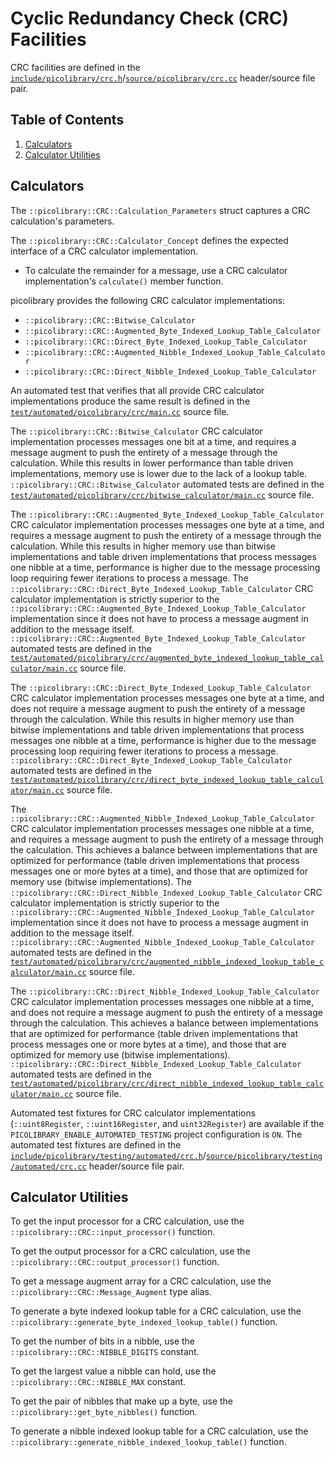 # Cyclic Redundancy Check (CRC) Facilities
CRC facilities are defined in the
[`include/picolibrary/crc.h`](https://github.com/apcountryman/picolibrary/blob/main/include/picolibrary/crc.h)/[`source/picolibrary/crc.cc`](https://github.com/apcountryman/picolibrary/blob/main/source/picolibrary/crc.cc)
header/source file pair.

## Table of Contents
1. [Calculators](#calculators)
1. [Calculator Utilities](#calculator-utilities)

## Calculators
The `::picolibrary::CRC::Calculation_Parameters` struct captures a CRC calculation's
parameters.

The `::picolibrary::CRC::Calculator_Concept` defines the expected interface of a CRC
calculator implementation.
- To calculate the remainder for a message, use a CRC calculator implementation's
  `calculate()` member function.

picolibrary provides the following CRC calculator implementations:
- `::picolibrary::CRC::Bitwise_Calculator`
- `::picolibrary::CRC::Augmented_Byte_Indexed_Lookup_Table_Calculator`
- `::picolibrary::CRC::Direct_Byte_Indexed_Lookup_Table_Calculator`
- `::picolibrary::CRC::Augmented_Nibble_Indexed_Lookup_Table_Calculator`
- `::picolibrary::CRC::Direct_Nibble_Indexed_Lookup_Table_Calculator`

An automated test that verifies that all provide CRC calculator implementations produce
the same result is defined in the
[`test/automated/picolibrary/crc/main.cc`](https://github.com/apcountryman/picolibrary/blob/main/test/automated/picolibrary/crc/main.cc)
source file.

The `::picolibrary::CRC::Bitwise_Calculator` CRC calculator implementation processes
messages one bit at a time, and requires a message augment to push the entirety of a
message through the calculation.
While this results in lower performance than table driven implementations, memory use is
lower due to the lack of a lookup table.
`::picolibrary::CRC::Bitwise_Calculator` automated tests are defined in the
[`test/automated/picolibrary/crc/bitwise_calculator/main.cc`](https://github.com/apcountryman/picolibrary/blob/main/test/automated/picolibrary/crc/bitwise_calculator/main.cc)
source file.

The `::picolibrary::CRC::Augmented_Byte_Indexed_Lookup_Table_Calculator` CRC calculator
implementation processes messages one byte at a time, and requires a message augment to
push the entirety of a message through the calculation.
While this results in higher memory use than bitwise implementations and table driven
implementations that process messages one nibble at a time, performance is higher due to
the message processing loop requiring fewer iterations to process a message.
The `::picolibrary::CRC::Direct_Byte_Indexed_Lookup_Table_Calculator` CRC calculator
implementation is strictly superior to the
`::picolibrary::CRC::Augmented_Byte_Indexed_Lookup_Table_Calculator` implementation since
it does not have to process a message augment in addition to the message itself.
`::picolibrary::CRC::Augmented_Byte_Indexed_Lookup_Table_Calculator` automated tests are
defined in the
[`test/automated/picolibrary/crc/augmented_byte_indexed_lookup_table_calculator/main.cc`](https://github.com/apcountryman/picolibrary/blob/main/test/automated/picolibrary/crc/augmented_byte_indexed_lookup_table_calculator/main.cc)
source file.

The `::picolibrary::CRC::Direct_Byte_Indexed_Lookup_Table_Calculator` CRC calculator
implementation processes messages one byte at a time, and does not require a message
augment to push the entirety of a message through the calculation.
While this results in higher memory use than bitwise implementations and table driven
implementations that process messages one nibble at a time, performance is higher due to
the message processing loop requiring fewer iterations to process a message.
`::picolibrary::CRC::Direct_Byte_Indexed_Lookup_Table_Calculator` automated tests are
defined in the
[`test/automated/picolibrary/crc/direct_byte_indexed_lookup_table_calculator/main.cc`](https://github.com/apcountryman/picolibrary/blob/main/test/automated/picolibrary/crc/direct_byte_indexed_lookup_table_calculator/main.cc)
source file.

The `::picolibrary::CRC::Augmented_Nibble_Indexed_Lookup_Table_Calculator` CRC calculator
implementation processes messages one nibble at a time, and requires a message augment to
push the entirety of a message through the calculation.
This achieves a balance between implementations that are optimized for performance (table
driven implementations that process messages one or more bytes at a time), and those that
are optimized for memory use (bitwise implementations).
The `::picolibrary::CRC::Direct_Nibble_Indexed_Lookup_Table_Calculator` CRC calculator
implementation is strictly superior to the
`::picolibrary::CRC::Augmented_Nibble_Indexed_Lookup_Table_Calculator` implementation
since it does not have to process a message augment in addition to the message itself.
`::picolibrary::CRC::Augmented_Nibble_Indexed_Lookup_Table_Calculator` automated tests are
defined in the
[`test/automated/picolibrary/crc/augmented_nibble_indexed_lookup_table_calculator/main.cc`](https://github.com/apcountryman/picolibrary/blob/main/test/automated/picolibrary/crc/augmented_nibble_indexed_lookup_table_calculator/main.cc)
source file.

The `::picolibrary::CRC::Direct_Nibble_Indexed_Lookup_Table_Calculator` CRC calculator
implementation processes messages one nibble at a time, and does not require a message
augment to push the entirety of a message through the calculation.
This achieves a balance between implementations that are optimized for performance (table
driven implementations that process messages one or more bytes at a time), and those that
are optimized for memory use (bitwise implementations).
`::picolibrary::CRC::Direct_Nibble_Indexed_Lookup_Table_Calculator` automated tests are
defined in the
[`test/automated/picolibrary/crc/direct_nibble_indexed_lookup_table_calculator/main.cc`](https://github.com/apcountryman/picolibrary/blob/main/test/automated/picolibrary/crc/direct_nibble_indexed_lookup_table_calculator/main.cc)
source file.

Automated test fixtures for CRC calculator implementations (`::uint8Register`,
`::uint16Register`, and `uint32Register`) are available if the
`PICOLIBRARY_ENABLE_AUTOMATED_TESTING` project configuration is `ON`.
The automated test fixtures are defined in the
[`include/picolibrary/testing/automated/crc.h`](https://github.com/apcountryman/picolibrary/blob/main/include/picolibrary/testing/automated/crc.h)/[`source/picolibrary/testing/automated/crc.cc`](https://github.com/apcountryman/picolibrary/blob/main/source/picolibrary/testing/automated/crc.cc)
header/source file pair.

## Calculator Utilities
To get the input processor for a CRC calculation, use the
`::picolibrary::CRC::input_processor()` function.

To get the output processor for a CRC calculation, use the
`::picolibrary::CRC::output_processor()` function.

To get a message augment array for a CRC calculation, use the
`::picolibrary::CRC::Message_Augment` type alias.

To generate a byte indexed lookup table for a CRC calculation, use the
`::picolibrary::generate_byte_indexed_lookup_table()` function.

To get the number of bits in a nibble, use the `::picolibrary::CRC::NIBBLE_DIGITS`
constant.

To get the largest value a nibble can hold, use the `::picolibrary::CRC::NIBBLE_MAX`
constant.

To get the pair of nibbles that make up a byte, use the
`::picolibrary::get_byte_nibbles()` function.

To generate a nibble indexed lookup table for a CRC calculation, use the
`::picolibrary::generate_nibble_indexed_lookup_table()` function.

